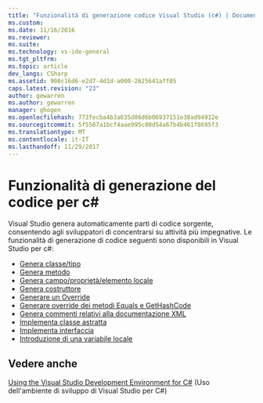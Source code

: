 ```yaml
---
title: "Funzionalità di generazione codice Visual Studio (c#) | Documenti Microsoft"
ms.custom: 
ms.date: 11/16/2016
ms.reviewer: 
ms.suite: 
ms.technology: vs-ide-general
ms.tgt_pltfrm: 
ms.topic: article
dev_langs: CSharp
ms.assetid: 900c16d6-e2d7-4d1d-a000-2625641aff05
caps.latest.revision: "23"
author: gewarren
ms.author: gewarren
manager: ghogen
ms.openlocfilehash: 773fecba4b3a635d86d6b06937151e38ad94912e
ms.sourcegitcommit: 5f5587a1bcf4aae995c80d54a67b4b461f8695f3
ms.translationtype: MT
ms.contentlocale: it-IT
ms.lasthandoff: 11/29/2017
---
```

# <a name="code-generation-features-for-c"></a>Funzionalità di generazione del codice per c# #
Visual Studio genera automaticamente parti di codice sorgente, consentendo agli sviluppatori di concentrarsi su attività più impegnative.  Le funzionalità di generazione di codice seguenti sono disponibili in Visual Studio per c#:
  
* [Genera classe/tipo](code-generation/generate-class-type.md)
* [Genera metodo](code-generation/generate-method.md)
* [Genera campo/proprietà/elemento locale](code-generation/generate-field-property-local.md)
* [Genera costruttore](code-generation/generate-constructor.md)
* [Generare un Override](code-generation/generate-override.md)
* [Generare override dei metodi Equals e GetHashCode](code-generation/generate-overrides.md)
* [Genera commenti relativi alla documentazione XML](code-generation/generate-xml-documentation-comments.md)
* [Implementa classe astratta](code-generation/implement-abstract-class.md)
* [Implementa interfaccia](code-generation/implement-interface.md)
* [Introduzione di una variabile locale](code-generation/introduce-local-variable.md)
 
## <a name="see-also"></a>Vedere anche  
 [Using the Visual Studio Development Environment for C#](using-the-visual-studio-development-environment-for-csharp.md) (Uso dell'ambiente di sviluppo di Visual Studio per C#)   
